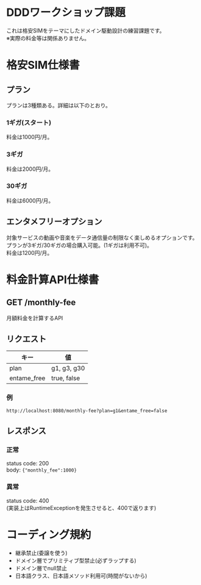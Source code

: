 # DDDワークショップ課題
これは格安SIMをテーマにしたドメイン駆動設計の練習課題です。  
※実際の料金等は関係ありません。


# 格安SIM仕様書
## プラン
プランは3種類ある。詳細は以下のとおり。

### 1ギガ(スタート)  
料金は1000円/月。

### 3ギガ   
料金は2000円/月。

### 30ギガ 
料金は6000円/月。

## エンタメフリーオプション
対象サービスの動画や音楽をデータ通信量の制限なく楽しめるオプションです。  
プランが3ギガ/30ギガの場合購入可能。(1ギガは利用不可)。  
料金は1200円/月。


# 料金計算API仕様書
## GET /monthly-fee
月額料金を計算するAPI

## リクエスト
キー | 値
---|---
plan | g1, g3, g30
entame_free | true, false

### 例
```
http://localhost:8080/monthly-fee?plan=g1&entame_free=false
```

## レスポンス
### 正常
status code: 200  
body: `{"monthly_fee":1000}`

### 異常
status code: 400  
(実装上はRuntimeExceptionを発生させると、400で返ります)


# コーディング規約
- 継承禁止(委譲を使う)
- ドメイン層でプリミティブ型禁止(必ずラップする)
- ドメイン層でnull禁止
- 日本語クラス、日本語メソッド利用可(時間がないから)

